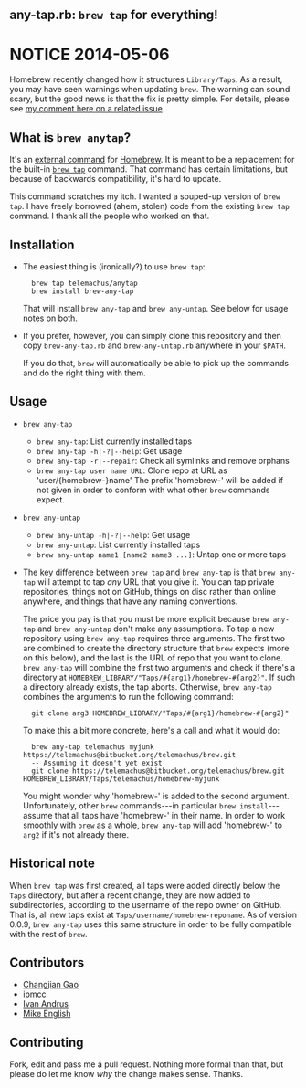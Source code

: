 ## any-tap.rb: `brew tap` for everything!

# NOTICE 2014-05-06

Homebrew recently changed how it structures `Library/Taps`. As a result,
you may have seen warnings when updating `brew`. The warning can sound
scary, but the good news is that the fix is pretty simple. For details,
please see [my comment here on a related issue][issue].

[issue]: https://github.com/telemachus/homebrew-anytap/issues/3#issuecomment-42294369

## What is `brew anytap`?

It's an [external command][ec] for [Homebrew][brew]. It is meant to be
a replacement for the built-in [`brew tap`][bt] command. That command has
certain limitations, but because of backwards compatibility, it's hard to
update.

This command scratches my itch. I wanted a souped-up version of `brew tap`.
I have freely borrowed (ahem, stolen) code from the existing `brew tap`
command. I thank all the people who worked on that.

[ec]: https://github.com/mxcl/homebrew/wiki/External-Commands
[brew]: https://github.com/mxcl/homebrew
[bt]: https://github.com/mxcl/homebrew/wiki/brew-tap

## Installation

+ The easiest thing is (ironically?) to use `brew tap`:

        brew tap telemachus/anytap
        brew install brew-any-tap

  That will install `brew any-tap` and `brew any-untap`. See below for
  usage notes on both.
+ If you prefer, however, you can simply clone this repository and then
  copy `brew-any-tap.rb` and `brew-any-untap.rb` anywhere in your `$PATH`.

  If you do that, `brew` will automatically be able to pick up the commands
  and do the right thing with them.

## Usage

+ `brew any-tap`
    + `brew any-tap`: List currently installed taps
    + `brew any-tap -h|-?|--help`: Get usage
    + `brew any-tap -r|--repair`: Check all symlinks and remove orphans
    + `brew any-tap user name URL`: Clone repo at URL as 'user/{homebrew-}name'
      The prefix 'homebrew-' will be added if not given in order to conform
      with what other `brew` commands expect.
+ `brew any-untap`
    + `brew any-untap -h|-?|--help`: Get usage
    + `brew any-untap`: List currently installed taps
    + `brew any-untap name1 [name2 name3 ...]`: Untap one or more taps
+ The key difference between `brew tap` and `brew any-tap` is that `brew
  any-tap` will attempt to tap *any* URL that you give it. You can tap
  private repositories, things not on GitHub, things on disc rather than
  online anywhere, and things that have any naming conventions.

  The price you pay is that you must be more explicit because `brew
  any-tap` and `brew any-untap` don't make any assumptions. To tap a new
  repository using `brew any-tap` requires three arguments. The first two
  are combined to create the directory structure that `brew` expects (more
  on this below), and the last is the URL of repo that you want to clone.
  `brew any-tap` will combine the first two arguments and check if there's
  a directory at `HOMEBREW_LIBRARY/"Taps/#{arg1}/homebrew-#{arg2}"`.  If
  such a directory already exists, the tap aborts. Otherwise, `brew
  any-tap` combines the arguments to run the following command:

        git clone arg3 HOMEBREW_LIBRARY/"Taps/#{arg1}/homebrew-#{arg2}"

  To make this a bit more concrete, here's a call and what it would do:

        brew any-tap telemachus myjunk https://telemachus@bitbucket.org/telemachus/brew.git
        -- Assuming it doesn't yet exist
        git clone https://telemachus@bitbucket.org/telemachus/brew.git HOMEBREW_LIBRARY/Taps/telemachus/homebrew-myjunk

  You might wonder why 'homebrew-' is added to the second argument.
  Unfortunately, other `brew` commands---in particular `brew
  install`---assume that all taps have 'homebrew-' in their name. In order
  to work smoothly with `brew` as a whole, `brew any-tap` will add
  'homebrew-' to `arg2` if it's not already there.

## Historical note

When `brew tap` was first created, all taps were added directly below the
`Taps` directory, but after a recent change, they are now added to
subdirectories, according to the username of the repo owner on GitHub.
That is, all new taps exist at `Taps/username/homebrew-reponame`. As of
version 0.0.9, `brew any-tap` uses this same structure in order to be fully
compatible with the rest of `brew`.

## Contributors

+ [Changjian Gao](https://github.com/xiaogaozi)
+ [ipmcc](https://github.com/ipmcc)
+ [Ivan Andrus](https://github.com/gvol)
+ [Mike English](https://github.com/englishm)

## Contributing

Fork, edit and pass me a pull request. Nothing more formal than that, but
please do let me know *why* the change makes sense. Thanks.
